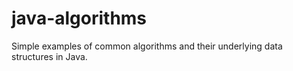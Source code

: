 # java-algorithms
Simple examples of common algorithms and their underlying data structures in Java.
